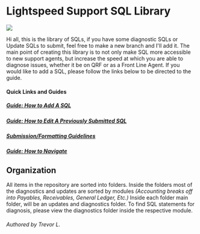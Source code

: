 # Lightspeed Support SQL Library
![](https://media.discordapp.net/attachments/840808308655128576/1168227224982392974/lightpeed.png?ex=6550ff63&is=653e8a63&hm=2a9924ba404099060a87ea491d835f879e23eb9905acaa14275c89e8d72812f0&=)

Hi all, this is the library of SQLs, if you have some diagnostic SQLs or Update SQLs to submit, feel free to make a new branch and I'll add it. The main point of creating this library is to not only make SQL more accessible to new support agents, but increase the speed at which you are able to diagnose issues, whether it be on QRF or as a Front Line Agent. If you would like to add a SQL, please follow the links below to be directed to the guide.

#### Quick Links and Guides
##### [Guide: How to Add A SQL](https://github.com/lichfiet/sqlLibrary/blob/main/submissionGuide.md)
##### [Guide: How to Edit A Previously Submitted SQL]()
##### [Submission/Formatting Guidelines](https://github.com/lichfiet/sqlLibrary/blob/main/formatAndStylingGuide.md)
##### [Guide: How to Navigate]()
## Organization 

All items in the repository are sorted into folders. Inside the folders most of the diagnostics and updates are sorted by modules *(Accounting breaks off into Payables, Receivables, General Ledger, Etc.)* Inside each folder main folder, will be an updates and diagnostics folder. To find SQL statements for diagnosis, please view the diagnostics folder inside the respective module.
###### Authored by Trevor L.
